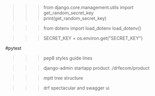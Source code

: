 >>> from django.core.management.utils import get_random_secret_key  
>>> print(get_random_secret_key)

>>>from dotenv import load_dotenv
>>>load_dotenv()

>>>SECRET_KEY = os.environ.get("SECRET_KEY")

#pytest

>>>pep8 styles guide lines

>>> django-admin startapp product ./drfecom/product

>>>mptt tree structure

>>> drf spectacular and swagger ui
